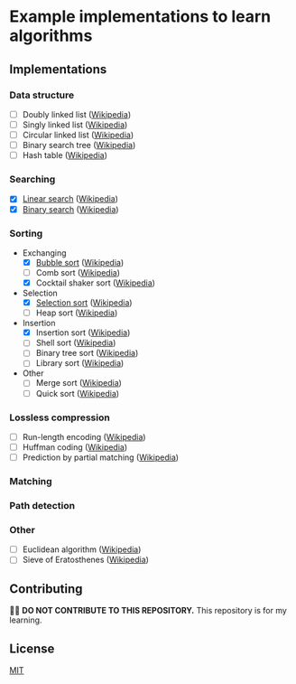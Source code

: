 # Example implementations to learn algorithms

## Implementations

### Data structure

- [ ] Doubly linked list ([Wikipedia](https://en.wikipedia.org/wiki/Linked_list#Doubly_linked_list))
- [ ] Singly linked list ([Wikipedia](https://en.wikipedia.org/wiki/Linked_list#Singly_linked_list))
- [ ] Circular linked list ([Wikipedia](https://en.wikipedia.org/wiki/Linked_list#Circular_linked_list))
- [ ] Binary search tree ([Wikipedia](https://en.wikipedia.org/wiki/Binary_search_tree))
- [ ] Hash table ([Wikipedia](https://en.wikipedia.org/wiki/Hash_table))

### Searching

- [x] [Linear search](src/searching/linear-search.ts) ([Wikipedia](https://en.wikipedia.org/wiki/Linear_search))
- [x] [Binary search](src/searching/binary-search.ts) ([Wikipedia](https://en.wikipedia.org/wiki/Binary_search_algorithm))

### Sorting

- Exchanging
  - [x] [Bubble sort](src/sorting/bubble-sort.ts) ([Wikipedia](https://en.wikipedia.org/wiki/Bubble_sort))
  - [ ] Comb sort ([Wikipedia](https://en.wikipedia.org/wiki/Comb_sort))
  - [x] Cocktail shaker sort ([Wikipedia](https://en.wikipedia.org/wiki/Cocktail_shaker_sort))
- Selection
  - [x] [Selection sort](src/sorting/selection-sort.ts) ([Wikipedia](https://en.wikipedia.org/wiki/Selection_sort))
  - [ ] Heap sort ([Wikipedia](https://en.wikipedia.org/wiki/Heapsort))
- Insertion
  - [x] Insertion sort ([Wikipedia](https://en.wikipedia.org/wiki/Insertion_sort))
  - [ ] Shell sort ([Wikipedia](https://en.wikipedia.org/wiki/Shellsort))
  - [ ] Binary tree sort ([Wikipedia](https://en.wikipedia.org/wiki/Tree_sort))
  - [ ] Library sort ([Wikipedia](https://en.wikipedia.org/wiki/Library_sort))
- Other
  - [ ] Merge sort ([Wikipedia](https://en.wikipedia.org/wiki/Library_sort))
  - [ ] Quick sort ([Wikipedia](https://en.wikipedia.org/wiki/Quicksort))

### Lossless compression

- [ ] Run-length encoding ([Wikipedia](https://en.wikipedia.org/wiki/Run-length_encoding))
- [ ] Huffman coding ([Wikipedia](https://en.wikipedia.org/wiki/Huffman_coding))
- [ ] Prediction by partial matching ([Wikipedia](https://en.wikipedia.org/wiki/Prediction_by_partial_matching))

### Matching

### Path detection

### Other

- [ ] Euclidean algorithm ([Wikipedia](https://en.wikipedia.org/wiki/Euclidean_algorithm))
- [ ] Sieve of Eratosthenes ([Wikipedia](https://en.wikipedia.org/wiki/Sieve_of_Eratosthenes))

## Contributing

🙅‍♀️ **DO NOT CONTRIBUTE TO THIS REPOSITORY.** This repository is for my learning.

## License

[MIT](LICENSE)
